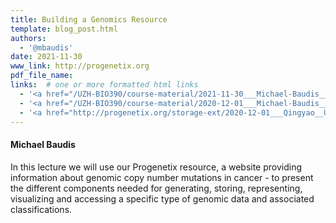 ```yaml
---
title: Building a Genomics Resource
template: blog_post.html
authors:
  - '@mbaudis'
date: 2021-11-30
www_link: http://progenetix.org
pdf_file_name:
links:  # one or more formatted html links
  - '<a href="/UZH-BIO390/course-material/2021-11-30___Michael-Baudis__Building-a-Genomics-Resource__UZH-BIO390-HS21-lecture-11.pdf">[2021 lecture slides]</a>'
  - '<a href="/UZH-BIO390/course-material/2020-12-01___Michael-Baudis__Building-a-Genomics-Resource__UZH-BIO390-HS20-lecture-12.pdf">[2020 lecture slides part 1]</a>'
  - '<a href="http://progenetix.org/storage-ext/2020-12-01___Qingyao__UZH-BIO390-HS20-progenetix_update.pdf">[2020 lecture slides part 2]</a>'
---
```


#### Michael Baudis

In this lecture we will use our Progenetix resource, a website providing information
about genomic copy number mutations in cancer - to present the different components
needed for generating, storing, representing, visualizing and accessing a specific
type of genomic data and associated classifications.

<!--more-->
